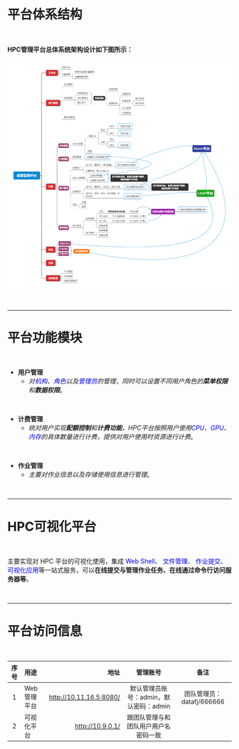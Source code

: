 平台体系结构
======================
&emsp;

**HPC管理平台总体系统架构设计如下图所示：**

![平台架构体系](../_static/img/paltform/paltformStructure.png)



&emsp;


------------------------------------------------------------------------------------------------------------------------------




平台功能模块
======================
&emsp;
* **用户管理**
    + *对<font color=blue>机构</font>、<font color=blue>角色</font>以及<font color=blue>管理员</font>的管理，同时可以设置不同用户角色的**菜单权限**和**数据权限***。

&emsp;
* **计费管理**
    + *统对用户实现**配额控制**和**计费功能**，HPC平台按照用户使用<font color=blue>CPU</font>、<font color=blue>GPU</font>、<font color=blue>内存</font>的具体数量进行计费，提供对用户使用时资源进行计费*。

&emsp;
* **作业管理**
    + *主要对作业信息以及存储使用信息进行管理*。

&emsp;

--------------------------------------------------------------------------------------------------------------------------------



HPC可视化平台
======================
&emsp;

主要实现对 HPC 平台的可视化使用，集成<font color=blue> Web Shell</font>、<font color=blue> 文件管理</font>、<font color=blue> 作业提交</font>、<font color=blue> 可视化应用</font>等一站式服务，可以**在线提交与管理作业任务、在线通过命令行访问服务器等**。

&emsp;

--------------------------------------------------------------------------------------------------------------------------------

平台访问信息
======================
&emsp;

| 序号  | 用途      | 地址                  | 管理账号                             |备注                      |
|:-----:| :-------- | ---------------------:| :-----------------------------------:|:------------------------:|
|   1   |Web管理平台|http://10.11.16.5:8080/| 默认管理员账号：admin，默认密码：admin|团队管理员：datafj/666666|
|   2   |可视化平台 |http://10.9.0.1/       | 跟团队管理与和 团队用户用户名 密码一致|                         |

